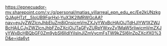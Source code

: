 https://epnecuador-my.sharepoint.com/:v:/g/personal/matias_villarreal_epn_edu_ec/Ee2kUNzkgQJAgHTzf__5IoUB9FqrHxl-YuX3K2IMRWGcAA?nav=eyJyZWZlcnJhbEluZm8iOnsicmVmZXJyYWxBcHAiOiJTdHJlYW1XZWJBcHAiLCJyZWZlcnJhbFZpZXciOiJTaGFyZURpYWxvZy1MaW5rIiwicmVmZXJyYWxBcHBQbGF0Zm9ybSI6IldlYiIsInJlZmVycmFsTW9kZSI6InZpZXcifX0%3D&e=jda6yt
